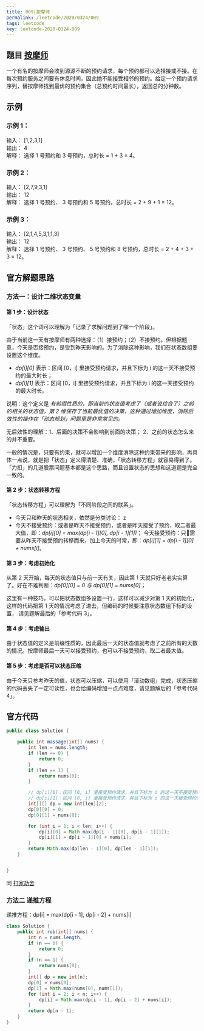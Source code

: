 ```yaml
---
title: 009|按摩师
permalink: /leetcode/2020/0324/009
tags: leetcode
key: leetcode-2020-0324-009
---
```


## 题目 [按摩师](https://leetcode-cn.com/problems/the-masseuse-lcci/)
一个有名的按摩师会收到源源不断的预约请求，每个预约都可以选择接或不接。在每次预约服务之间要有休息时间，因此她不能接受相邻的预约。给定一个预约请求序列，替按摩师找到最优的预约集合（总预约时间最长），返回总的分钟数。



## 示例
### 示例 1：

输入： [1,2,3,1]   
输出： 4   
解释： 选择 1 号预约和 3 号预约，总时长 = 1 + 3 = 4。    
### 示例 2：

输入： [2,7,9,3,1]   
输出： 12    
解释： 选择 1 号预约、 3 号预约和 5 号预约，总时长 = 2 + 9 + 1 = 12。    
### 示例 3：

输入： [2,1,4,5,3,1,1,3]   
输出： 12    
解释： 选择 1 号预约、 3 号预约、 5 号预约和 8 号预约，总时长 = 2 + 4 + 3 + 3 = 12。   



## 官方解题思路
### 方法一：设计二维状态变量
#### 第 1 步：设计状态
「状态」这个词可以理解为「记录了求解问题到了哪一个阶段」。

由于当前这一天有按摩师有两种选择：（1）接预约；（2）不接预约。但根据题意，今天是否接预约，是受到昨天影响的。为了消除这种影响，我们在状态数组要设置这个维度。

- *dp[i][0]* 表示：区间 [0，i] 里接受预约请求，并且下标为 i 的这一天不接受预约的最大时长；
- *dp[i][1]* 表示：区间 [0，i] 里接受预约请求，并且下标为 i 的这一天接受预约的最大时长。

说明：这个定义是 *有前缀性质的，即当前的状态值考虑了（或者说综合了）之前的相关的状态值，第 2 维保存了当前最优值的决策，这种通过增加维度，消除后效性的操作在「动态规划」问题里是非常常见的。*

无后效性的理解：1、后面的决策不会影响到前面的决策； 2、之前的状态怎么来的并不重要。

一般的情况是，只要有约束，就可以增加一个维度消除这种约束带来的影响，再具体一点说，就是把「状态」定义得清楚、准确，「状态转移方程」就容易得到了。「力扣」的几道股票问题基本都是这个思路，而且设置状态的思想和这道题是完全一致的。

#### 第 2 步：状态转移方程
「状态转移方程」可以理解为「不同阶段之间的联系」。

- 今天只和昨天的状态相关，依然是分类讨论：
z
- 今天不接受预约：或者是昨天不接受预约，或者是昨天接受了预约，取二者最大值，即：*dp[i][0] = max(dp[i - 1][0], dp[i - 1][1])*；
今天接受预约：只需要从昨天不接受预约转移而来，加上今天的时常，即：*dp[i][1] = dp[i - 1][0] + nums[i]*。
#### 第 3 步：考虑初始化
从第 2 天开始，每天的状态值只与前一天有关，因此第 1 天就只好老老实实算了。好在不难判断：*dp[0][0] = 0 与 dp[0][1] = nums[0]*；

这里有一种技巧，可以把状态数组多设置一行，这样可以减少对第 1 天的初始化，这样的代码把第 1 天的情况考虑了进去，但编码的时候要注意状态数组下标的设置， 请见题解最后的「参考代码 3」。

#### 第 4 步：考虑输出
由于状态值的定义是前缀性质的，因此最后一天的状态值就考虑了之前所有的天数的情况。按摩师最后一天可以接受预约，也可以不接受预约，取二者最大值。

#### 第 5 步：考虑是否可以状态压缩
由于今天只参考昨天的值，状态可以压缩，可以使用「滚动数组」完成，状态压缩的代码丢失了一定可读性，也会给编码增加一点点难度，请见题解后的「参考代码 4」。


## 官方代码
```java
public class Solution {

    public int massage(int[] nums) {
        int len = nums.length;
        if (len == 0) {
            return 0;
        }
        if (len == 1) {
            return nums[0];
        }

        // dp[i][0]：区间 [0, i] 里接受预约请求，并且下标为 i 的这一天不接受预约的最大时长
        // dp[i][1]：区间 [0, i] 里接受预约请求，并且下标为 i 的这一天接受预约的最大时长
        int[][] dp = new int[len][2];
        dp[0][0] = 0;
        dp[0][1] = nums[0];

        for (int i = 1; i < len; i++) {
            dp[i][0] = Math.max(dp[i - 1][0], dp[i - 1][1]);
            dp[i][1] = dp[i - 1][0] + nums[i];
        }
        return Math.max(dp[len - 1][0], dp[len - 1][1]);
    }


}
```
同 [打家劫舍](https://leetcode-cn.com/problems/house-robber/)
### 方法二 递推方程
递推方程：dp[i] = max(dp[i - 1], dp[i - 2] + nums[i]

```java
class Solution {
    public int rob(int[] nums) {
        int n = nums.length;
        if (n == 0) {
            return 0;
        }
        if (n == 1) {
            return nums[0];
        }
        int[] dp = new int[n];
        dp[0] = nums[0];
        dp[1] = Math.max(nums[0], nums[1]);
        for (int i = 2; i < n; i++) {
            dp[i] = Math.max(dp[i - 1], dp[i - 2] + nums[i]);
        }
        return dp[n - 1];
    }
}
```
